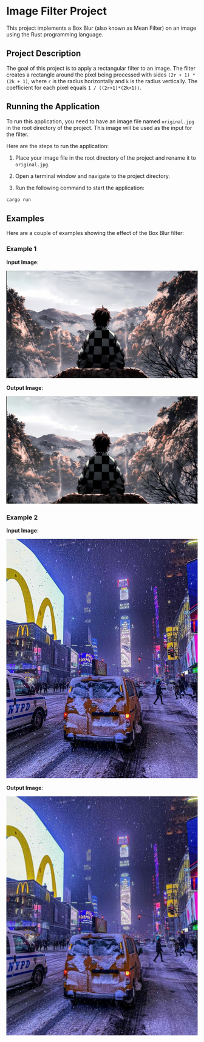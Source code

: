 # Image Filter Project

This project implements a Box Blur (also known as Mean Filter) on an image using the Rust programming language.

## Project Description

The goal of this project is to apply a rectangular filter to an image. The filter creates a rectangle around the pixel being processed with sides `(2r + 1) * (2k + 1)`, where `r` is the radius horizontally and `k` is the radius vertically. The coefficient for each pixel equals `1 / ((2r+1)*(2k+1))`.

## Running the Application

To run this application, you need to have an image file named `original.jpg` in the root directory of the project. This image will be used as the input for the filter.

Here are the steps to run the application:

1. Place your image file in the root directory of the project and rename it to `original.jpg`.

2. Open a terminal window and navigate to the project directory.

3. Run the following command to start the application:

```bash
cargo run
```

## Examples

Here are a couple of examples showing the effect of the Box Blur filter:

### Example 1

**Input Image**:

![input_image_1](./screenshots/example_1.jpg)

**Output Image**:

![output_image_1](./screenshots/result_1.jpg)

### Example 2

**Input Image**:

![input_image_2](./screenshots/example_2.jpg)

**Output Image**:

![output_image_2](./screenshots/result_2.jpg)

